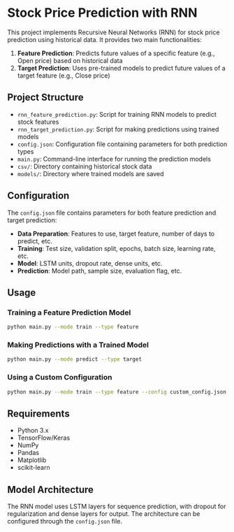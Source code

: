 # Stock Price Prediction with RNN

This project implements Recursive Neural Networks (RNN) for stock price prediction using historical data. It provides two main functionalities:

1. **Feature Prediction**: Predicts future values of a specific feature (e.g., Open price) based on historical data
2. **Target Prediction**: Uses pre-trained models to predict future values of a target feature (e.g., Close price)

## Project Structure

- `rnn_feature_prediction.py`: Script for training RNN models to predict stock features
- `rnn_target_prediction.py`: Script for making predictions using trained models
- `config.json`: Configuration file containing parameters for both prediction types
- `main.py`: Command-line interface for running the prediction models
- `csv/`: Directory containing historical stock data
- `models/`: Directory where trained models are saved

## Configuration

The `config.json` file contains parameters for both feature prediction and target prediction:

- **Data Preparation**: Features to use, target feature, number of days to predict, etc.
- **Training**: Test size, validation split, epochs, batch size, learning rate, etc.
- **Model**: LSTM units, dropout rate, dense units, etc.
- **Prediction**: Model path, sample size, evaluation flag, etc.

## Usage

### Training a Feature Prediction Model

```bash
python main.py --mode train --type feature
```

### Making Predictions with a Trained Model

```bash
python main.py --mode predict --type target
```

### Using a Custom Configuration

```bash
python main.py --mode train --type feature --config custom_config.json
```

## Requirements

- Python 3.x
- TensorFlow/Keras
- NumPy
- Pandas
- Matplotlib
- scikit-learn

## Model Architecture

The RNN model uses LSTM layers for sequence prediction, with dropout for regularization and dense layers for output. The architecture can be configured through the `config.json` file.